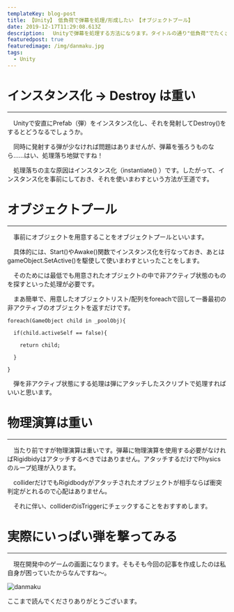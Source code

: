 ```yaml
---
templateKey: blog-post
title: 【Unity】 低負荷で弾幕を処理/形成したい　【オブジェクトプール】
date: 2019-12-17T11:29:08.613Z
description: 　Unityで弾幕を処理する方法になります。タイトルの通り"低負荷"でたくさんの弾を処理するために、オブジェクトプールして自作ゲームに実装しました。
featuredpost: true
featuredimage: /img/danmaku.jpg
tags:
  - Unity
---
```

# インスタンス化 → Destroy は重い

- - -

　Unityで安直にPrefab（弾）をインスタンス化し、それを発射してDestroy()をするとどうなるでしょうか。

　同時に発射する弾が少なければ問題はありませんが、弾幕を張ろうものなら……はい、処理落ち地獄ですね！

　処理落ちの主な原因はインスタンス化（instantiate() ）です。したがって、インスタンス化を事前にしておき、それを使いまわすという方法が王道です。

# オブジェクトプール

- - -

　事前にオブジェクトを用意することをオブジェクトプールといいます。

　具体的には、Start()やAwake()関数でインスタンス化を行なっておき、あとはgameObject.SetActive()を駆使して使いまわすといったことをします。

　そのためには最低でも用意されたオブジェクトの中で非アクティブ状態のものを探すといった処理が必要です。

　まあ簡単で、用意したオブジェクトリスト/配列をforeachで回して一番最初の非アクティブのオブジェクトを返すだけです。

```
foreach(GameObject child in _poolObj){

  if(child.activeSelf == false){

    return child;

  }

}
```

　弾を非アクティブ状態にする処理は弾にアタッチしたスクリプトで処理すればいいと思います。

# 物理演算は重い

- - -

 　当たり前ですが物理演算は重いです。弾幕に物理演算を使用する必要がなければRigidbidyはアタッチするべきではありません。アタッチするだけでPhysicsのループ処理が入ります。

　colliderだけでもRigidbodyがアタッチされたオブジェクトが相手ならば衝突判定がとれるので心配はありません。

　それに伴い、colliderのisTriggerにチェックすることをおすすめします。

# 実際にいっぱい弾を撃ってみる

- - -

　現在開発中のゲームの画面になります。そもそも今回の記事を作成したのは私自身が困っていたからなんですね～。

![danmaku](/img/danmaku.jpg "danmaku")

ここまで読んでくださりありがとうございます。
